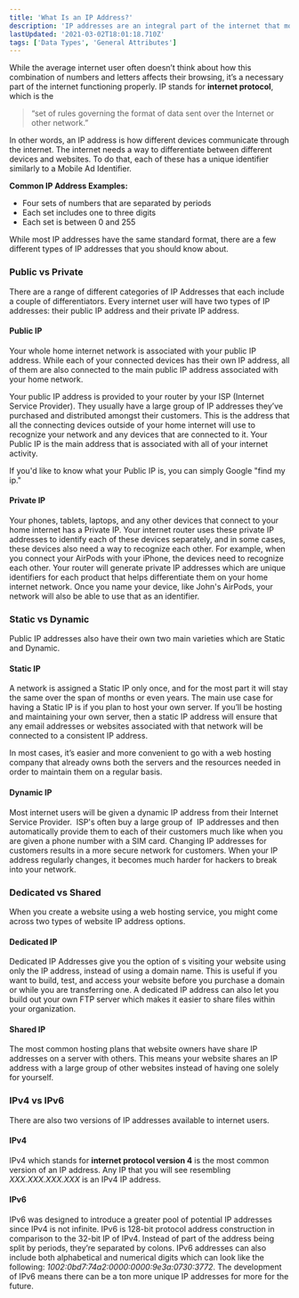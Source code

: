 ```yaml
---
title: 'What Is an IP Address?'
description: 'IP addresses are an integral part of the internet that mostly works behind the scenes. For that reason, most people don’t understand what they are or how they work.'
lastUpdated: '2021-03-02T18:01:18.710Z'
tags: ['Data Types', 'General Attributes']
---
```

While the average internet user often doesn’t think about how this combination of numbers and letters affects their browsing, it’s a necessary part of the internet functioning properly. IP stands for **internet protocol**, which is the

> “set of rules governing the format of data sent over the Internet or other network.”

In other words, an IP address is how different devices communicate through the internet. The internet needs a way to differentiate between different devices and websites. To do that, each of these has a unique identifier similarly to a Mobile Ad Identifier.

**Common IP Address Examples:**

* Four sets of numbers that are separated by periods
* Each set includes one to three digits
* Each set is between 0 and 255

While most IP addresses have the same standard format, there are a few different types of IP addresses that you should know about.

### Public vs Private

There are a range of different categories of IP Addresses that each include a couple of differentiators. Every internet user will have two types of IP addresses: their public IP address and their private IP address.

#### Public IP

Your whole home internet network is associated with your public IP address. While each of your connected devices has their own IP address, all of them are also connected to the main public IP address associated with your home network.

Your public IP address is provided to your router by your ISP (Internet Service Provider). They usually have a large group of IP addresses they’ve purchased and distributed amongst their customers. This is the address that all the connecting devices outside of your home internet will use to recognize your network and any devices that are connected to it. Your Public IP is the main address that is associated with all of your internet activity.

If you'd like to know what your Public IP is, you can simply Google "find my ip."

#### Private IP

Your phones, tablets, laptops, and any other devices that connect to your home internet has a Private IP. Your internet router uses these private IP addresses to identify each of these devices separately, and in some cases, these devices also need a way to recognize each other. For example, when you connect your AirPods with your iPhone, the devices need to recognize each other. Your router will generate private IP addresses which are unique identifiers for each product that helps differentiate them on your home internet network. Once you name your device, like John's AirPods, your network will also be able to use that as an identifier.

### Static vs Dynamic

Public IP addresses also have their own two main varieties which are Static and Dynamic.

#### Static IP

A network is assigned a Static IP only once, and for the most part it will stay the same over the span of months or even years. The main use case for having a Static IP is if you plan to host your own server. If you’ll be hosting and maintaining your own server, then a static IP address will ensure that any email addresses or websites associated with that network will be connected to a consistent IP address.

In most cases, it’s easier and more convenient to go with a web hosting company that already owns both the servers and the resources needed in order to maintain them on a regular basis.

#### Dynamic IP

Most internet users will be given a dynamic IP address from their Internet Service Provider.  ISP's often buy a large group of  IP addresses and then automatically provide them to each of their customers much like when you are given a phone number with a SIM card. Changing IP addresses for customers results in a more secure network for customers. When your IP address regularly changes, it becomes much harder for hackers to break into your network.

### Dedicated vs Shared

When you create a website using a web hosting service, you might come across two types of website IP address options.

#### Dedicated IP

Dedicated IP Addresses give you the option of s visiting your website using only the IP address, instead of using a domain name. This is useful if you want to build, test, and access your website before you purchase a domain or while you are transferring one. A dedicated IP address can also let you build out your own FTP server which makes it easier to share files within your organization.

#### Shared IP

The most common hosting plans that website owners have share IP addresses on a server with others. This means your website shares an IP address with a large group of other websites instead of having one solely for yourself.

### IPv4 vs IPv6

There are also two versions of IP addresses available to internet users.

#### IPv4

IPv4 which stands for **internet protocol version 4** is the most common version of an IP address. Any IP that you will see resembling _XXX.XXX.XXX.XXX_ is an IPv4 IP address.

#### IPv6

IPv6 was designed to introduce a greater pool of potential IP addresses since IPv4 is not infinite. IPv6 is 128-bit protocol address construction in comparison to the 32-bit IP of IPv4. Instead of part of the address being split by periods, they’re separated by colons. IPv6 addresses can also include both alphabetical and numerical digits which can look like the following: _1002:0bd7:74a2:0000:0000:9e3a:0730:3772_. The development of IPv6 means there can be a ton more unique IP addresses for more for the future.
